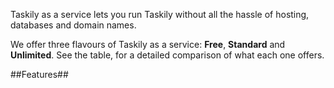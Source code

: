 Taskily as a service lets you run Taskily without all the hassle of hosting, databases and domain names. 

We offer three flavours of Taskily as a service: **Free**, **Standard** and **Unlimited**. See the table, for a detailed 
comparison of what each one offers.

##Features##